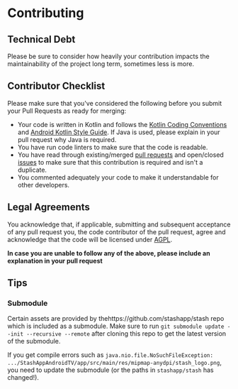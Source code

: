 # Contributing

## Technical Debt
Please be sure to consider how heavily your contribution impacts the maintainability of the project long term, sometimes less is more.

## Contributor Checklist
Please make sure that you've considered the following before you submit your Pull Requests as ready for merging:
* Your code is written in Kotlin and follows the [Kotlin Coding Conventions](https://kotlinlang.org/docs/coding-conventions.html) and [Android Kotlin Style Guide](https://developer.android.com/kotlin/style-guide). If Java is used, please explain in your pull request why Java is required.
* You have run code linters to make sure that the code is readable.
* You have read through existing/merged [pull requests](https://github.com/damontecres/StashAppAndroidTV/pulls) and open/closed [issues](https://github.com/damontecres/StashAppAndroidTV/issues) to make sure that this contribution is required and isn't a duplicate.
* You commented adequately your code to make it understandable for other developers.

## Legal Agreements

You acknowledge that, if applicable, submitting and subsequent acceptance of any pull request you, the code contributor of the pull request, agree and acknowledge that the code will be licensed under [AGPL](LICENSE).

**In case you are unable to follow any of the above, please include an explanation in your pull request**

## Tips

### Submodule

Certain assets are provided by thehttps://github.com/stashapp/stash repo which is included as a submodule. Make sure to run `git submodule update --init --recursive --remote` after cloning this repo to get the latest version of the submodule.

If you get compile errors such as `java.nio.file.NoSuchFileException: .../StashAppAndroidTV/app/src/main/res/mipmap-anydpi/stash_logo.png`, you need to update the submodule (or the paths in `stashapp/stash` has changed!).
